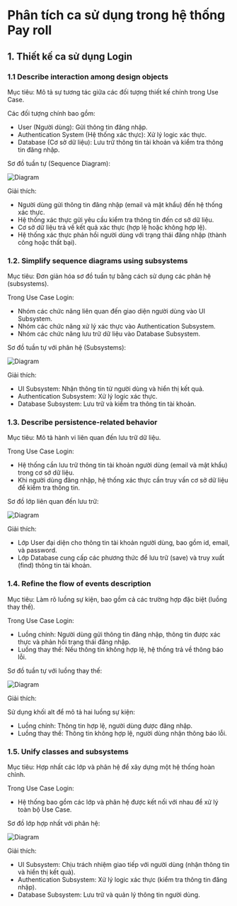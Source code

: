 # Phân tích ca sử dụng trong hệ thống Pay roll

## 1. Thiết kế ca sử dụng Login

### 1.1 Describe interaction among design objects

  Mục tiêu: Mô tả sự tương tác giữa các đối tượng thiết kế chính trong Use Case.

  Các đối tượng chính bao gồm:

  - User (Người dùng): Gửi thông tin đăng nhập.
  - Authentication System (Hệ thống xác thực): Xử lý logic xác thực.
  - Database (Cơ sở dữ liệu): Lưu trữ thông tin tài khoản và kiểm tra thông tin đăng nhập.

  Sơ đồ tuần tự (Sequence Diagram):

  ![Diagram](https://www.planttext.com/api/plantuml/png/T90nJWCn44Lxd-8hLI8HqM-1mceb2XeabWCuni9MOcTPpo8eKKw0k02hY88Y1HBLRf5YSn6VW2imZb0a2ZhF_F_V7_cxtyq2oPeQjnHIqQh6JT2rg7XbbQsa9upE6pBQyop9hZokdm9fDu8CICfVRo59pcNG1xd8XKWuJCyErWmNiTzQa1c-_1t8UknVzcj-UXExROMnTj8kJ-1u8Ynu-T5CH8ecH95dkBInNpjGBV-bY2B7zDXOrh7Ru27sprZ4RaUuRzBYSMWL4sB_gNxvd4YtPhXYoiQ3jLS-bUDjQZ53Qp4kpV3c3LHgFYtP-4wOiyDEn4pxM_x57m000F__0m00)

  Giải thích:

  - Người dùng gửi thông tin đăng nhập (email và mật khẩu) đến hệ thống xác thực.
  - Hệ thống xác thực gửi yêu cầu kiểm tra thông tin đến cơ sở dữ liệu.
  - Cơ sở dữ liệu trả về kết quả xác thực (hợp lệ hoặc không hợp lệ).
  - Hệ thống xác thực phản hồi người dùng với trạng thái đăng nhập (thành công hoặc thất bại).
  
  ### 1.2. Simplify sequence diagrams using subsystems

  Mục tiêu: Đơn giản hóa sơ đồ tuần tự bằng cách sử dụng các phân hệ (subsystems).

  Trong Use Case Login:

  - Nhóm các chức năng liên quan đến giao diện người dùng vào UI Subsystem.
  - Nhóm các chức năng xử lý xác thực vào Authentication Subsystem.
  - Nhóm các chức năng lưu trữ dữ liệu vào Database Subsystem.

  Sơ đồ tuần tự với phân hệ (Subsystems):

  ![Diagram](https://www.planttext.com/api/plantuml/png/T94nQWCn44LxdUBZtXVO8ZZBGc828U3i0UIro8favRKq6v8ok4mLV8B5jOj0gbNXOdqHdI1NoCYO49kuasRU_F-7-VRRaIDfgQcUX2neRf4xPKND9LteMXh281zZqapTgoDL3I0Tyl4nSDbGgGp_9UcvEO5ZynZF9CcfTEe4p58XeZc65-oGuBOCtQO6bVsNUG1fWzt7RibFisy8ZiLab4zm5Vn6dqSZ5E4iJN2ZWrzM82lFyrcAuQ_slGtT6i_1l-4nT5l2eec5bxujM27up-AWVyXznnfh0-wiE18Fjz6Zx5lzpm9nXdTES1rZcRtW-ryVCL9cnjVv0G00__y30000)

  Giải thích:

  - UI Subsystem: Nhận thông tin từ người dùng và hiển thị kết quả.
  - Authentication Subsystem: Xử lý logic xác thực.
  - Database Subsystem: Lưu trữ và kiểm tra thông tin tài khoản.

  ### 1.3. Describe persistence-related behavior

  Mục tiêu: Mô tả hành vi liên quan đến lưu trữ dữ liệu.

  Trong Use Case Login:

  - Hệ thống cần lưu trữ thông tin tài khoản người dùng (email và mật khẩu) trong cơ sở dữ liệu.
  - Khi người dùng đăng nhập, hệ thống xác thực cần truy vấn cơ sở dữ liệu để kiểm tra thông tin.

  Sơ đồ lớp liên quan đến lưu trữ:

  ![Diagram](https://www.planttext.com/api/plantuml/png/UhzxlqDnIM9HIMbk3bToJc9niK9eSMgHGZMN0X1afbWfPEQLWDcfkOcPELOAmIL5cNdfO942eEho_A8Kk60j5zG8byIInAJ4ubIeCSM9PQaQ86CrhHJAyZDJm89fcNaf6c13WQ8WIP1siDswkdO84wmKb7oERIXLACaul2KlNQ4aCq-XvF22J8NiZFo7knRdAN4vfEQb01qF0000__y30000)

  Giải thích:

  - Lớp User đại diện cho thông tin tài khoản người dùng, bao gồm id, email, và password.
  - Lớp Database cung cấp các phương thức để lưu trữ (save) và truy xuất (find) thông tin tài khoản.

  ### 1.4. Refine the flow of events description
  
  Mục tiêu: Làm rõ luồng sự kiện, bao gồm cả các trường hợp đặc biệt (luồng thay thế).

  Trong Use Case Login:

  - Luồng chính: Người dùng gửi thông tin đăng nhập, thông tin được xác thực và phản hồi trạng thái đăng nhập.
  - Luồng thay thế: Nếu thông tin không hợp lệ, hệ thống trả về thông báo lỗi.

  Sơ đồ tuần tự với luồng thay thế:

  ![Diagram](https://www.planttext.com/api/plantuml/png/b94nJWCn44Lxd-8hVIwm1GhHIXIKX0DC5YksikjTx5aaIfI25YfQejJfgDP5Ykn5V0AkW9qWI10fqbZZcV_dVMa-_MRac2otLIceuDhYraahcjZIXMx8C0QNBIjfufzOrmOtZuvbDG0vfCcnDYUcAJcv6-TZ8T8w32zsqWnNmQyrM6q_p0oi3VhNVX5BeqAtRaGI9N4-pd2jWrzKO4kdzLGo9hz35VogGHdyiq3SWU4FTs93jy93y4-OXsx3k6zJuyYmXqTBYfoXVpaWfGZlHg58B25B9m-vytrvDlu_tvyKtvJfTbadnPiMqjo9KNpYnRu0003__mC0)

  Giải thích:

  Sử dụng khối alt để mô tả hai luồng sự kiện:

  - Luồng chính: Thông tin hợp lệ, người dùng được đăng nhập.
  - Luồng thay thế: Thông tin không hợp lệ, người dùng nhận thông báo lỗi.

  ### 1.5. Unify classes and subsystems

  Mục tiêu: Hợp nhất các lớp và phân hệ để xây dựng một hệ thống hoàn chỉnh.

  Trong Use Case Login:

  - Hệ thống bao gồm các lớp và phân hệ được kết nối với nhau để xử lý toàn bộ Use Case.

  Sơ đồ lớp hợp nhất với phân hệ:

  ![Diagram](https://www.planttext.com/api/plantuml/png/R591JiCm4Bpx5QkSWaG_q0Cg4XAgk17r0Pl492iSEuhNHHNggI_W8Rrn8WSEz2Dv0L_0BadQGlRadLtFpAxztNukB6F3hbAYnkmP2mdHQWc9I-t6igmYU1K0cK9hmUCX2L58NbdPB7NjEBwQGy8DwQ8lvcHhXPj7QPtYsFEpiqEBxrqRodtdLcp5IVFMSIarKuPCHa_hN_Oan_heI9c2T2mh93LeNKFjhxsO9ZzJJurH4lK_0tV8cAALqz9ZTP2pk9PnMC5fe11FfFDV4nuFvQCEm6c77Xj9o1iZpNrsuRt7_WumsFPFCPlTJ6za3j5zr-u9kFnwrmKmQJYy7NR-gClkOrz7Ol9U81pdz2GFrBMx2hZ1CwP8BAJE_NVv0G00__y30000)

  Giải thích:

  - UI Subsystem: Chịu trách nhiệm giao tiếp với người dùng (nhận thông tin và hiển thị kết quả).
  - Authentication Subsystem: Xử lý logic xác thực (kiểm tra thông tin đăng nhập).
  - Database Subsystem: Lưu trữ và quản lý thông tin người dùng.
